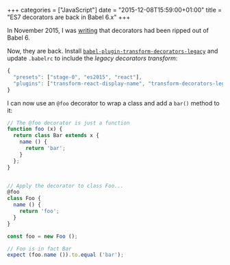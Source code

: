 +++
categories = ["JavaScript"]
date = "2015-12-08T15:59:00+01:00"
title = "ES7 decorators are back in Babel 6.x"
+++

In November 2015, I was [writing](../11/babel-decorators.html)
that decorators had been ripped out of Babel 6.

Now, they are back.
Install [`babel-plugin-transform-decorators-legacy`](https://www.npmjs.com/package/babel-plugin-transform-decorators-legacy)
and update `.babelrc` to include the _legacy decorators transform_:

```javascript
{
  "presets": ["stage-0", "es2015", "react"],
  "plugins": ["transform-react-display-name", "transform-decorators-legacy"]
}
```

I can now use an `@foo` decorator to wrap a class and add
a `bar()` method to it:

```javascript
// The @foo decorator is just a function
function foo (x) {
  return class Bar extends x {
    name () {
      return 'bar';
    }
  };
}


// Apply the decorator to class Foo...
@foo
class Foo {
  name () {
    return 'foo';
  }
}

const foo = new Foo ();

// Foo is in fact Bar
expect (foo.name ()).to.equal ('bar');
```
